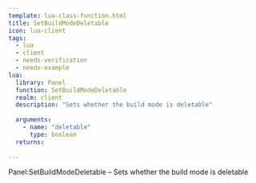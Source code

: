 ```yaml
---
template: lua-class-function.html
title: SetBuildModeDeletable
icon: lua-client
tags:
  - lua
  - client
  - needs-verification
  - needs-example
lua:
  library: Panel
  function: SetBuildModeDeletable
  realm: client
  description: "Sets whether the build mode is deletable"
  
  arguments:
    - name: "deletable"
      type: boolean
  returns:
    
---
```


<div class="lua__search__keywords">
Panel:SetBuildModeDeletable &#x2013; Sets whether the build mode is deletable
</div>
